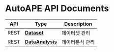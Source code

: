 # AutoAPE API Documents

| API | Type | Description |
| --- | ---- | ----------- |
| REST | [**Dataset**](./rest/Dataset.md) | 데이터셋 관리 |
| REST | [**DataAnalysis**](./rest/DataAnalysis.md) | 데이터분석 관리|

